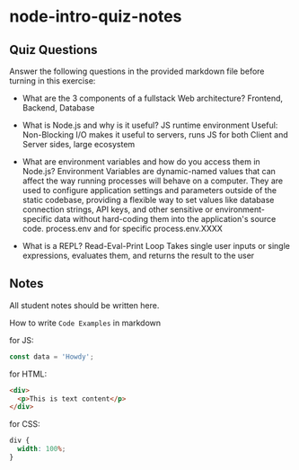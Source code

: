 # node-intro-quiz-notes

## Quiz Questions

Answer the following questions in the provided markdown file before turning in this exercise:

- What are the 3 components of a fullstack Web architecture?
  Frontend, Backend, Database

- What is Node.js and why is it useful?
  JS runtime environment
  Useful: Non-Blocking I/O makes it useful to servers, runs JS for both Client and Server sides, large ecosystem

- What are environment variables and how do you access them in Node.js?
  Environment Variables are dynamic-named values that can affect the way running processes will behave on a computer. They are used to configure application settings and parameters outside of the static codebase, providing a flexible way to set values like database connection strings, API keys, and other sensitive or environment-specific data without hard-coding them into the application's source code.
  process.env and for specific process.env.XXXX

- What is a REPL?
  Read-Eval-Print Loop
  Takes single user inputs or single expressions, evaluates them, and returns the result to the user

## Notes

All student notes should be written here.

How to write `Code Examples` in markdown

for JS:

```javascript
const data = 'Howdy';
```

for HTML:

```html
<div>
  <p>This is text content</p>
</div>
```

for CSS:

```css
div {
  width: 100%;
}
```
